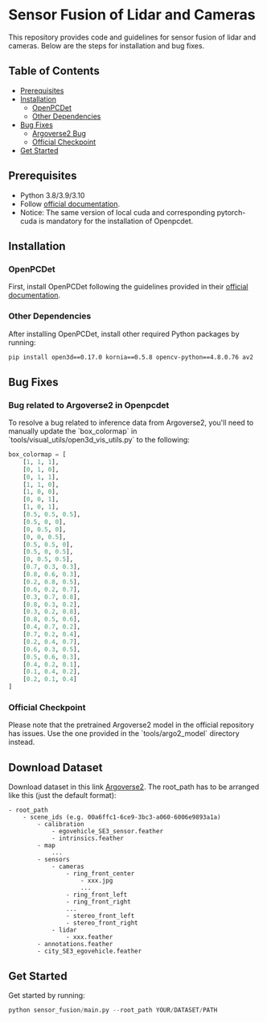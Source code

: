 # Sensor Fusion of Lidar and Cameras

This repository provides code and guidelines for sensor fusion of lidar and cameras. Below are the steps for installation and bug fixes.

## Table of Contents

- [Prerequisites](#prerequisites)
- [Installation](#installation)
  - [OpenPCDet](#openpcdet)
  - [Other Dependencies](#other-dependencies)
- [Bug Fixes](#bug-fixes)
  - [Argoverse2 Bug](#bug-related-to-argoverse2-in-openpcdet)
  - [Official Checkpoint](#official-checkpoint)
- [Get Started](#get-started)

## Prerequisites

- Python 3.8/3.9/3.10
- Follow [official documentation](https://github.com/open-mmlab/OpenPCDet/blob/master/docs/INSTALL.md).
- Notice: The same version of local cuda and corresponding pytorch-cuda is mandatory for the installation of Openpcdet.

## Installation

### OpenPCDet

First, install OpenPCDet following the guidelines provided in their [official documentation](https://github.com/open-mmlab/OpenPCDet/blob/master/docs/INSTALL.md).

### Other Dependencies

After installing OpenPCDet, install other required Python packages by running:

```bash
pip install open3d==0.17.0 kornia==0.5.8 opencv-python==4.8.0.76 av2
```

## Bug Fixes

### Bug related to Argoverse2 in Openpcdet

To resolve a bug related to inference data from Argoverse2, you'll need to manually update the \`box_colormap\` in \`tools/visual_utils/open3d_vis_utils.py\` to the following:

```python
box_colormap = [
    [1, 1, 1],
    [0, 1, 0],
    [0, 1, 1],
    [1, 1, 0],
    [1, 0, 0],
    [0, 0, 1],
    [1, 0, 1],
    [0.5, 0.5, 0.5],
    [0.5, 0, 0],
    [0, 0.5, 0],
    [0, 0, 0.5],
    [0.5, 0.5, 0],
    [0.5, 0, 0.5],
    [0, 0.5, 0.5],
    [0.7, 0.3, 0.3],
    [0.8, 0.6, 0.3],
    [0.2, 0.8, 0.5],
    [0.6, 0.2, 0.7],
    [0.3, 0.7, 0.8],
    [0.8, 0.3, 0.2],
    [0.3, 0.2, 0.8],
    [0.8, 0.5, 0.6],
    [0.4, 0.7, 0.2],
    [0.7, 0.2, 0.4],
    [0.2, 0.4, 0.7],
    [0.6, 0.3, 0.5],
    [0.5, 0.6, 0.3],
    [0.4, 0.2, 0.1],
    [0.1, 0.4, 0.2],
    [0.2, 0.1, 0.4]
]
```


### Official Checkpoint

Please note that the pretrained Argoverse2 model in the official repository has issues. Use the one provided in the \`tools/argo2_model\` directory instead.

## Download Dataset
Download dataset in this link [Argoverse2](https://www.argoverse.org/av2.html#sensor-link).
The root_path has to be arranged like this (just the default format):
```
- root_path
    - scene_ids (e.g. 00a6ffc1-6ce9-3bc3-a060-6006e9893a1a)
        - calibration
            - egovehicle_SE3_sensor.feather
            - intrinsics.feather
        - map
            ...
        - sensors
            - cameras
                - ring_front_center
                    - xxx.jpg
                    ...
                - ring_front_left
                - ring_front_right
                ...
                - stereo_front_left
                - stereo_front_right
            - lidar
                - xxx.feather
        - annotations.feather
        - city_SE3_egovehicle.feather
```

## Get Started
Get started by running:
```python
python sensor_fusion/main.py --root_path YOUR/DATASET/PATH
```